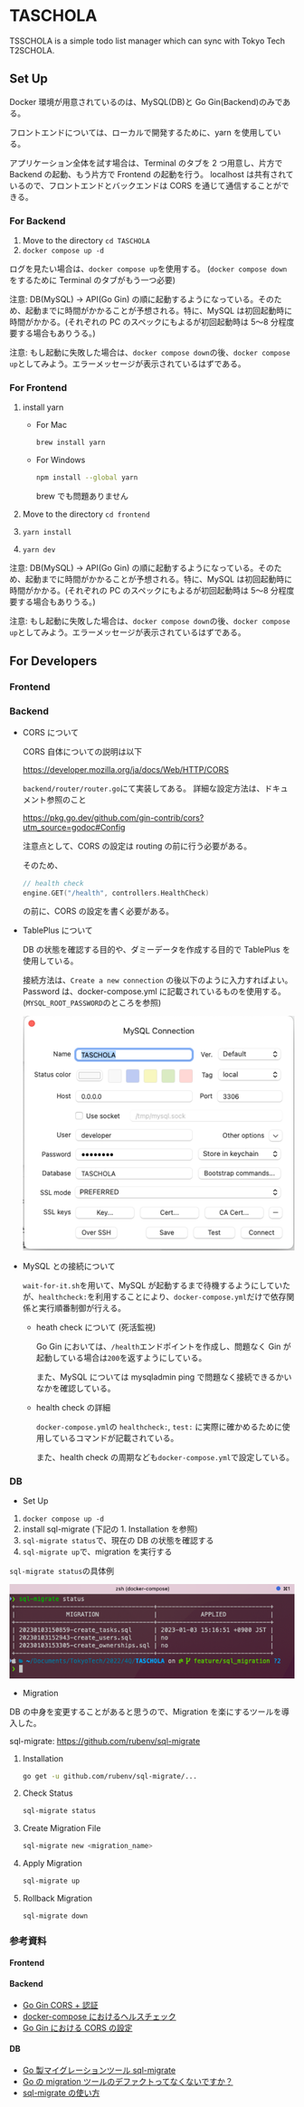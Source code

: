 # TASCHOLA

TSSCHOLA is a simple todo list manager which can sync with Tokyo Tech T2SCHOLA.

## Set Up

Docker 環境が用意されているのは、MySQL(DB)と Go Gin(Backend)のみである。

フロントエンドについては、ローカルで開発するために、yarn を使用している。

アプリケーション全体を試す場合は、Terminal のタブを 2 つ用意し、片方で Backend の起動、もう片方で Frontend の起動を行う。
localhost は共有されているので、フロントエンドとバックエンドは CORS を通じて通信することができる。

### For Backend

1. Move to the directory `cd TASCHOLA`
2. `docker compose up -d`

ログを見たい場合は、`docker compose up`を使用する。
(`docker compose down`をするために Terminal のタブがもう一つ必要)

注意: DB(MySQL) -> API(Go Gin) の順に起動するようになっている。そのため、起動までに時間がかかることが予想される。特に、MySQL は初回起動時に時間がかかる。(それぞれの PC のスペックにもよるが初回起動時は 5〜8 分程度要する場合もありうる。)

注意: もし起動に失敗した場合は、`docker compose down`の後、`docker compose up`としてみよう。エラーメッセージが表示されているはずである。

### For Frontend

1. install yarn

   - For Mac

     ```bash
     brew install yarn
     ```

   - For Windows

     ```bash
     npm install --global yarn
     ```

     brew でも問題ありません

2. Move to the directory `cd frontend`
3. `yarn install`
4. `yarn dev`

注意: DB(MySQL) -> API(Go Gin) の順に起動するようになっている。そのため、起動までに時間がかかることが予想される。特に、MySQL は初回起動時に時間がかかる。(それぞれの PC のスペックにもよるが初回起動時は 5〜8 分程度要する場合もありうる。)

注意: もし起動に失敗した場合は、`docker compose down`の後、`docker compose up`としてみよう。エラーメッセージが表示されているはずである。

## For Developers

### Frontend

### Backend

- CORS について

  CORS 自体についての説明は以下

  https://developer.mozilla.org/ja/docs/Web/HTTP/CORS

  `backend/router/router.go`にて実装してある。
  詳細な設定方法は、ドキュメント参照のこと

  https://pkg.go.dev/github.com/gin-contrib/cors?utm_source=godoc#Config

  注意点として、CORS の設定は routing の前に行う必要がある。

  そのため、

  ```go
  // health check
  engine.GET("/health", controllers.HealthCheck)
  ```

  の前に、CORS の設定を書く必要がある。

- TablePlus について

  DB の状態を確認する目的や、ダミーデータを作成する目的で TablePlus を使用している。

  接続方法は、`Create a new connection` の後以下のように入力すればよい。
  Password は、docker-compose.yml に記載されているものを使用する。
  (`MYSQL_ROOT_PASSWORD`のところを参照)

  ![TablePlus](./public/tablepuls.png)

- MySQL との接続について

  `wait-for-it.sh`を用いて、MySQL が起動するまで待機するようにしていたが、`healthcheck:`を利用することにより、`docker-compose.yml`だけで依存関係と実行順番制御が行える。

  - heath check について (死活監視)

    Go Gin においては、`/health`エンドポイントを作成し、問題なく Gin が起動している場合は`200`を返すようにしている。

    また、MySQL については mysqladmin ping で問題なく接続できるかいなかを確認している。

  - health check の詳細

    `docker-compose.yml`の `healthcheck:`, `test:` に実際に確かめるために使用しているコマンドが記載されている。

    また、health check の周期なども`docker-compose.yml`で設定している。

### DB

- Set Up

1. `docker compose up -d`
2. install sql-migrate (下記の 1. Installation を参照)
3. `sql-migrate status`で、現在の DB の状態を確認する
4. `sql-migrate up`で、migration を実行する

`sql-migrate status`の具体例

![sql-migrate status](./public/migration.png)

- Migration

DB の中身を変更することがあると思うので、Migration を楽にするツールを導入した。

sql-migrate: https://github.com/rubenv/sql-migrate

1. Installation

   ```bash
   go get -u github.com/rubenv/sql-migrate/...
   ```

2. Check Status

   ```bash
   sql-migrate status
   ```

3. Create Migration File

   ```bash
   sql-migrate new <migration_name>
   ```

4. Apply Migration

   ```bash
   sql-migrate up
   ```

5. Rollback Migration

   ```bash
   sql-migrate down
   ```

### 参考資料

#### Frontend

#### Backend

- [Go Gin CORS + 認証](https://qiita.com/bty__/items/f8c4393bd7701a1d703c)
- [docker-compose におけるヘルスチェック](https://qiita.com/hichika/items/9b96634d471246359e66)
- [Go Gin における CORS の設定](https://ti-tomo-knowledge.hatenablog.com/entry/2020/06/15/213401)

#### DB

- [Go 製マイグレーションツール sql-migrate](https://qiita.com/k-kurikuri/items/946e2bf8c79176ef3ff0)
- [Go の migration ツールのデファクトってなくないですか？](https://onemuri.space/note/is3ev1-d1/)
- [sql-migrate の使い方](https://k2ss.info/archives/3342/)
